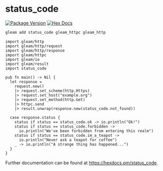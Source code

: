 # status_code

[![Package Version](https://img.shields.io/hexpm/v/status_code)](https://hex.pm/packages/status_code)
[![Hex Docs](https://img.shields.io/badge/hex-docs-ffaff3)](https://hexdocs.pm/status_code/)

```sh
gleam add status_code gleam_httpc gleam_http
```
```gleam
import gleam/http
import gleam/http/request
import gleam/http/response
import gleam/httpc
import gleam/io
import gleam/result
import status_code

pub fn main() -> Nil {
  let response =
    request.new()
    |> request.set_scheme(http.Https)
    |> request.set_host("example.org")
    |> request.set_method(http.Get)
    |> httpc.send
    |> result.unwrap(response.new(status_code.not_found))

  case response.status {
    status if status == status_code.ok -> io.println("Ok!")
    status if status == status_code.forbidden ->
      io.println("We've been forbidden from entering this realm")
    status if status == status_code.im_a_teapot ->
      io.println("Never ask a teapot for coffee")
    _ -> io.println("A strange thing has happened...")
  }
}
```

Further documentation can be found at <https://hexdocs.pm/status_code>.
